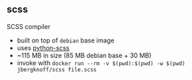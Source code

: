 ## scss

SCSS compiler

* built on top of `debian` base image
* uses [python-scss](http://pythonhosted.org/scss/)
* ~115 MB in size (85 MB debian base + 30 MB)
* invoke with `docker run --rm -v $(pwd):$(pwd) -w $(pwd) jbergknoff/scss file.scss`
